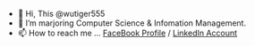 - 👋 Hi, This @wutiger555
- 👀 I’m marjoring Computer Science & Infomation Management.
- 📫 How to reach me ...  [FaceBook Profile](https://www.facebook.com/msxlol/)
/ [LinkedIn Account](https://www.linkedin.com/in/max-wu-532109151/)
<!---
wutiger555/wutiger555 is a ✨ special ✨ repository because its `README.md` (this file) appears on your GitHub profile.
You can click the Preview link to take a look at your changes.
--->
